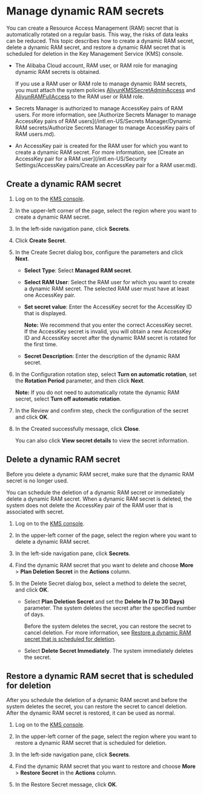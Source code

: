 # Manage dynamic RAM secrets

You can create a Resource Access Management \(RAM\) secret that is automatically rotated on a regular basis. This way, the risks of data leaks can be reduced. This topic describes how to create a dynamic RAM secret, delete a dynamic RAM secret, and restore a dynamic RAM secret that is scheduled for deletion in the Key Management Service \(KMS\) console.

-   The Alibaba Cloud account, RAM user, or RAM role for managing dynamic RAM secrets is obtained.

    If you use a RAM user or RAM role to manage dynamic RAM secrets, you must attach the system policies [AliyunKMSSecretAdminAccess](https://ram.console.aliyun.com/policies/AliyunKMSSecretAdminAccess/System/content) and [AliyunRAMFullAccess](https://ram.console.aliyun.com/policies/AliyunRAMFullAccess/System/content) to the RAM user or RAM role.

-   Secrets Manager is authorized to manage AccessKey pairs of RAM users. For more information, see [Authorize Secrets Manager to manage AccessKey pairs of RAM users](/intl.en-US/Secrets Manager/Dynamic RAM secrets/Authorize Secrets Manager to manage AccessKey pairs of RAM users.md).
-   An AccessKey pair is created for the RAM user for which you want to create a dynamic RAM secret. For more information, see [Create an AccessKey pair for a RAM user](/intl.en-US/Security Settings/AccessKey pairs/Create an AccessKey pair for a RAM user.md).

## Create a dynamic RAM secret

1.  Log on to the [KMS console](https://kms.console.aliyun.com).

2.  In the upper-left corner of the page, select the region where you want to create a dynamic RAM secret.

3.  In the left-side navigation pane, click **Secrets**.

4.  Click **Create Secret**.

5.  In the Create Secret dialog box, configure the parameters and click **Next**.

    -   **Select Type**: Select **Managed RAM secret**.
    -   **Select RAM User**: Select the RAM user for which you want to create a dynamic RAM secret. The selected RAM user must have at least one AccessKey pair.
    -   **Set secret value**: Enter the AccessKey secret for the AccessKey ID that is displayed.

        **Note:** We recommend that you enter the correct AccessKey secret. If the AccessKey secret is invalid, you will obtain a new AccessKey ID and AccessKey secret after the dynamic RAM secret is rotated for the first time.

    -   **Secret Description**: Enter the description of the dynamic RAM secret.
6.  In the Configuration rotation step, select **Turn on automatic rotation**, set the **Rotation Period** parameter, and then click **Next**.

    **Note:** If you do not need to automatically rotate the dynamic RAM secret, select **Turn off automatic rotation**.

7.  In the Review and confirm step, check the configuration of the secret and click **OK**.

8.  In the Created successfully message, click **Close**.

    You can also click **View secret details** to view the secret information.


## Delete a dynamic RAM secret

Before you delete a dynamic RAM secret, make sure that the dynamic RAM secret is no longer used.

You can schedule the deletion of a dynamic RAM secret or immediately delete a dynamic RAM secret. When a dynamic RAM secret is deleted, the system does not delete the AccessKey pair of the RAM user that is associated with secret.

1.  Log on to the [KMS console](https://kms.console.aliyun.com).

2.  In the upper-left corner of the page, select the region where you want to delete a dynamic RAM secret.

3.  In the left-side navigation pane, click **Secrets**.

4.  Find the dynamic RAM secret that you want to delete and choose **More** \> **Plan Deletion Secret** in the **Actions** column.

5.  In the Delete Secret dialog box, select a method to delete the secret, and click **OK**.

    -   Select **Plan Deletion Secret** and set the **Delete In \(7 to 30 Days\)** parameter. The system deletes the secret after the specified number of days.

        Before the system deletes the secret, you can restore the secret to cancel deletion. For more information, see [Restore a dynamic RAM secret that is scheduled for deletion](#section_orf_p66_q3p).

    -   Select **Delete Secret Immediately**. The system immediately deletes the secret.

## Restore a dynamic RAM secret that is scheduled for deletion

After you schedule the deletion of a dynamic RAM secret and before the system deletes the secret, you can restore the secret to cancel deletion. After the dynamic RAM secret is restored, it can be used as normal.

1.  Log on to the [KMS console](https://kms.console.aliyun.com).

2.  In the upper-left corner of the page, select the region where you want to restore a dynamic RAM secret that is scheduled for deletion.

3.  In the left-side navigation pane, click **Secrets**.

4.  Find the dynamic RAM secret that you want to restore and choose **More** \> **Restore Secret** in the **Actions** column.

5.  In the Restore Secret message, click **OK**.


